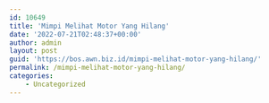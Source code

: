 ```yaml
---
id: 10649
title: 'Mimpi Melihat Motor Yang Hilang'
date: '2022-07-21T02:48:37+00:00'
author: admin
layout: post
guid: 'https://bos.awn.biz.id/mimpi-melihat-motor-yang-hilang/'
permalink: /mimpi-melihat-motor-yang-hilang/
categories:
    - Uncategorized
---
```


